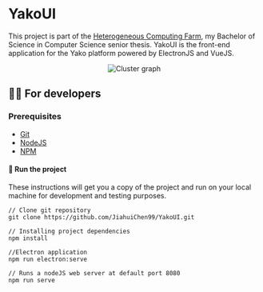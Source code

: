 # YakoUI

This project is part of the [Heterogeneous Computing Farm](https://github.com/JiahuiChen99/Heterogeneous-Computing-Farm), my Bachelor of Science in Computer Science senior thesis.
YakoUI is the front-end application for the Yako platform powered by ElectronJS and VueJS.

<p align="center">
  <img src="https://raw.githubusercontent.com/JiahuiChen99/YakoUI/main/resources/demo/cluster_graph.png" alt="Cluster graph"/>
</p>

## 👩‍💻 For developers

### Prerequisites

- [Git](https://git-scm.com/)
- [NodeJS](https://nodejs.org/)
- [NPM](https://www.npmjs.com/)

#### 🧰 Run the project

These instructions will get you a copy of the project and run on your local machine for development and testing purposes.

```
// Clone git repository
git clone https://github.com/JiahuiChen99/YakoUI.git

// Installing project dependencies
npm install

//Electron application 
npm run electron:serve

// Runs a nodeJS web server at default port 8080 
npm run serve
```